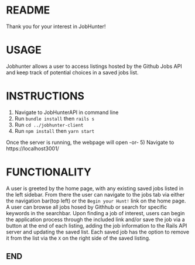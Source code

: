 # README

Thank you for your interest in JobHunter!

# USAGE

Jobhunter allows a user to access listings hosted by the Github Jobs API and keep track of potential choices in a saved jobs list.

# INSTRUCTIONS

1) Navigate to JobHunterAPI in command line
2) Run `bundle install` then `rails s`
3) Run `cd ../jobhunter-client`
4) Run `npm install` then `yarn start`

Once the server is running, the webpage will open
           -or-
5) Navigate to https://localhost3001/

# FUNCTIONALITY

A user is greeted by the home page, with any existing saved jobs listed in the left sidebar.  From there the user can navigate to the jobs tab via either the navigation bar(top left) or the `Begin your Hunt!` link on the home page.  A user can browse all jobs hosed by Githhub or search for specific keywords in the searchbar.  Upon finding a job of interest, users can begin the application process through the included link and/or save the job via a button at the end of each listing, adding the job information to the Rails API server and updating the saved list.  Each saved job has the option to remove it from the list via the `X` on the right side of the saved listing.

## END ##



















